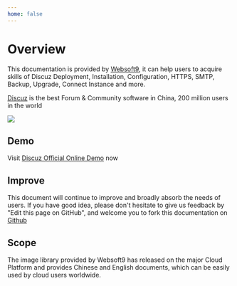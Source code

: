```yaml
---
home: false
---
```


# Overview

This documentation is provided by [Websoft9](https://www.websoft9.com/), it can help users to acquire skills of Discuz Deployment, Installation, Configuration, HTTPS, SMTP, Backup, Upgrade, Connect Instance and more.

[Discuz](https://www.discuz.net)  is the best Forum & Community software in China, 200 million users in the world

![](https://libs.websoft9.com/Websoft9/DocsPicture/zh/discuz/discuz-gui-websoft9.png)

## Demo

Visit [Discuz Official Online Demo](http://discuz.net) now

## Improve

This document will continue to improve and broadly absorb the needs of users. If you have good idea, please don't hesitate to give us feedback by "Edit this page on GitHub", and welcome you to fork this documentation on [Github](https://github.com/Websoft9/ansible-discuz)

## Scope

The image library provided by Websoft9 has released on the major Cloud Platform and provides Chinese and English documents, which can be easily used by cloud users worldwide.